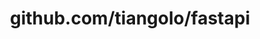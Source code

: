 ---
layout: post
title: github.com/tiangolo/fastapi
categories: link
tags: [انگلیسی, گیت‌هاب, برنامه‌نویسی]
---